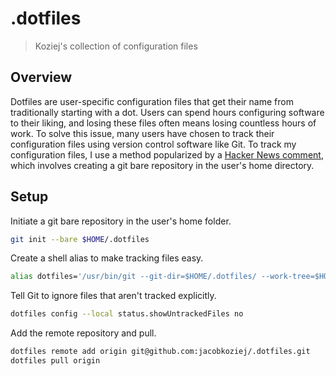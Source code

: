 # .dotfiles
> Koziej's collection of configuration files

## Overview
Dotfiles are user-specific configuration files that get their name from traditionally starting with a dot.
Users can spend hours configuring software to their liking, and losing these files often means losing countless hours of work.
To solve this issue, many users have chosen to track their configuration files using version control software like Git.
To track my configuration files, I use a method popularized by a [Hacker News comment](https://news.ycombinator.com/item?id=11070797), which involves creating a git bare repository in the user's home directory.

## Setup
Initiate a git bare repository in the user's home folder.
```sh
git init --bare $HOME/.dotfiles
```
Create a shell alias to make tracking files easy.
```sh
alias dotfiles='/usr/bin/git --git-dir=$HOME/.dotfiles/ --work-tree=$HOME'
```
Tell Git to ignore files that aren't tracked explicitly.
```sh
dotfiles config --local status.showUntrackedFiles no
```
Add the remote repository and pull.
```sh
dotfiles remote add origin git@github.com:jacobkoziej/.dotfiles.git
dotfiles pull origin
```
